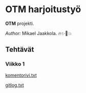 # OTM harjoitustyö

**OTM** projekti.

*Author:* Mikael Jaakkola. :fire::sparkles::unicorn::boom:
  
## Tehtävät
### Viikko 1

[komentorivi.txt](https://github.com/magael/otm-harjoitustyo/blob/master/komentorivi.txt)

[gitlog.txt](https://github.com/magael/otm-harjoitustyo/blob/master/gitlog.txt)
